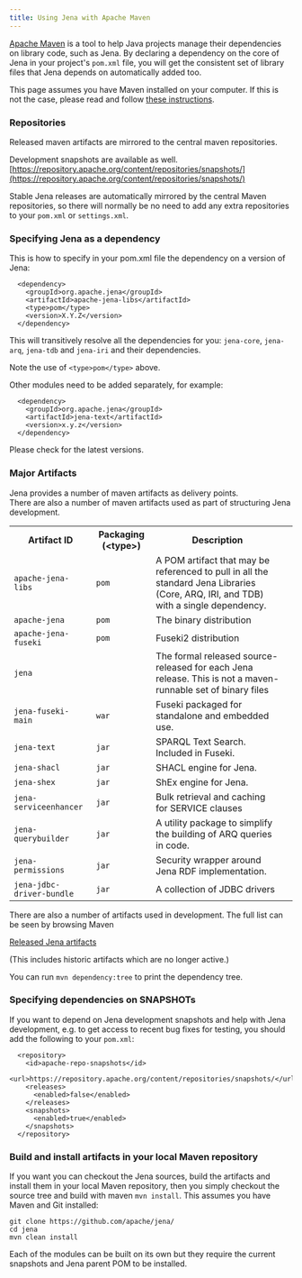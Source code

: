 ```yaml
---
title: Using Jena with Apache Maven
---
```


[Apache Maven](http://maven.apache.org) is a tool to help Java projects manage
their dependencies on library code, such as Jena. By declaring a dependency on
the core of Jena in your project's <code>pom.xml</code> file, you will get the
consistent set of library files that Jena depends on automatically added too.

This page assumes you have Maven installed on your computer. If this is not the case,
please read and follow [these instructions](http://maven.apache.org/download.html#Installation).

### Repositories

Released maven artifacts are mirrored to the central maven repositories.

Development snapshots are available as well.  
[https://repository.apache.org/content/repositories/snapshots/](https://repository.apache.org/content/repositories/snapshots/)

Stable Jena releases are automatically mirrored by the central Maven
repositories, so there will normally be no need to add any extra
repositories to your <code>pom.xml</code> or <code>settings.xml</code>.

### Specifying Jena as a dependency

This is how to specify in your pom.xml file the dependency
on a version of Jena:

      <dependency>
        <groupId>org.apache.jena</groupId>
        <artifactId>apache-jena-libs</artifactId>
        <type>pom</type>
        <version>X.Y.Z</version>
      </dependency>

This will transitively resolve all the dependencies for you: `jena-core`,
`jena-arq`, `jena-tdb` and `jena-iri` and their dependencies.  

Note the use of `<type>pom</type>` above.

Other modules need to be added separately, for example:

      <dependency>
        <groupId>org.apache.jena</groupId>
        <artifactId>jena-text</artifactId>
        <version>x.y.z</version>
      </dependency>

Please check for the latest versions.

### Major Artifacts

Jena provides a number of maven artifacts as delivery points.  
There are also a number of maven artifacts used as part of
structuring Jena development.

<table>
  <tr>
    <th>Artifact ID</th>
    <th>Packaging (&lt;type&gt;)</th>
    <th>Description</th>
  </tr>
  <tr>
    <td><code>apache-jena-libs</code></td>
    <td><code>pom</code></td>
    <td>A POM artifact that may be referenced to pull in all the standard Jena Libraries (Core, ARQ, IRI, and TDB) with a single dependency.</td>
  </tr>
  <tr>
    <td><code>apache-jena</code></td>
    <td><code>pom</code></td>
    <td>The binary distribution</td>
  </tr>
  <tr>
    <td><code>apache-jena-fuseki</code></td>
    <td><code>pom</code></td>
    <td>Fuseki2 distribution</td>
  </tr>
  <tr>
    <td><code>jena</code></td>
    <td></td>
    <td>The formal released source-released for each Jena release. This is not a maven-runnable set of binary files</td>
  </tr>
  <tr>
    <td><code>jena-fuseki-main</code></td>
    <td><code>war</code></td>
    <td>Fuseki packaged for standalone and embedded use.<td>
  </tr>
  <tr>
    <td><code>jena-text</code></td>
    <td><code>jar</code></td>
    <td>SPARQL Text Search. Included in Fuseki.</td>
  </tr>
  <tr>
    <td><code>jena-shacl</code></td>
    <td><code>jar</code></td>
    <td>SHACL engine for Jena.</td>
  </tr>
  <tr>
    <td><code>jena-shex</code></td>
    <td><code>jar</code></td>
    <td>ShEx engine for Jena.</td>
  </tr>
  <tr>
    <td><code>jena-serviceenhancer</code></td>
    <td><code>jar</code></td>
    <td>Bulk retrieval and caching for SERVICE clauses</td>
  </tr>
  <tr>
    <td><code>jena-querybuilder</code></td>
    <td><code>jar</code></td>
    <td>A utility package to simplify the building of ARQ queries in code.
    </td>
  </tr>
  <tr>
    <td><code>jena-permissions</code></td>
    <td><code>jar</code></td>
    <td>Security wrapper around Jena RDF implementation.</td>
  </tr>
  <tr>
    <td><code>jena-jdbc-driver-bundle</code></td>
    <td><code>jar</code></td>
    <td>A collection of JDBC drivers</td>
  </tr>
</table>

There are also a number of artifacts used in development.
The full list can be seen by browsing Maven 

[Released Jena artifacts](https://repo1.maven.org/maven2/org/apache/jena/)

(This includes historic artifacts which are no longer active.)

You can run <code>mvn dependency:tree</code> to print the dependency
tree. 

### Specifying dependencies on SNAPSHOTs

If you want to depend on Jena development snapshots and help with Jena
development, e.g. to get access to recent bug fixes for testing, you
should add the following to your <code>pom.xml</code>:

      <repository>
        <id>apache-repo-snapshots</id>
        <url>https://repository.apache.org/content/repositories/snapshots/</url>
        <releases>
          <enabled>false</enabled>
        </releases>
        <snapshots>
          <enabled>true</enabled>
        </snapshots>
      </repository>

### Build and install artifacts in your local Maven repository

If you want you can checkout the Jena sources, build the artifacts and
install them in your local Maven repository, then you simply checkout the source 
tree and build with maven 
<code>mvn install</code>. This assumes you have Maven and Git installed:

    git clone https://github.com/apache/jena/
    cd jena
    mvn clean install

Each of the modules can be built on its own but they
require the current snapshots and Jena parent POM to be installed.
